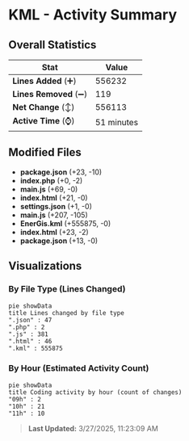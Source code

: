 # KML - Activity Summary 

## Overall Statistics

| Stat                   | Value                                                             |
| ---------------------- | ----------------------------------------------------------------- |
| **Lines Added** (➕)   | 556232                                          |
| **Lines Removed** (➖) | 119                                        |
| **Net Change** (↕)    | 556113                |
| **Active Time** (⌚)   | 51 minutes |


## Modified Files
- **package.json** (+23, -10)
- **index.php** (+0, -2)
- **main.js** (+69, -0)
- **index.html** (+21, -0)
- **settings.json** (+1, -0)
- **main.js** (+207, -105)
- **EnerGis.kml** (+555875, -0)
- **index.html** (+23, -2)
- **package.json** (+13, -0)

## Visualizations

### By File Type (Lines Changed)

```mermaid
pie showData
title Lines changed by file type
".json" : 47
".php" : 2
".js" : 381
".html" : 46
".kml" : 555875
```

### By Hour (Estimated Activity Count)

```mermaid
pie showData
title Coding activity by hour (count of changes)
"09h" : 2
"10h" : 21
"11h" : 10
```


> **Last Updated:** 3/27/2025, 11:23:09 AM